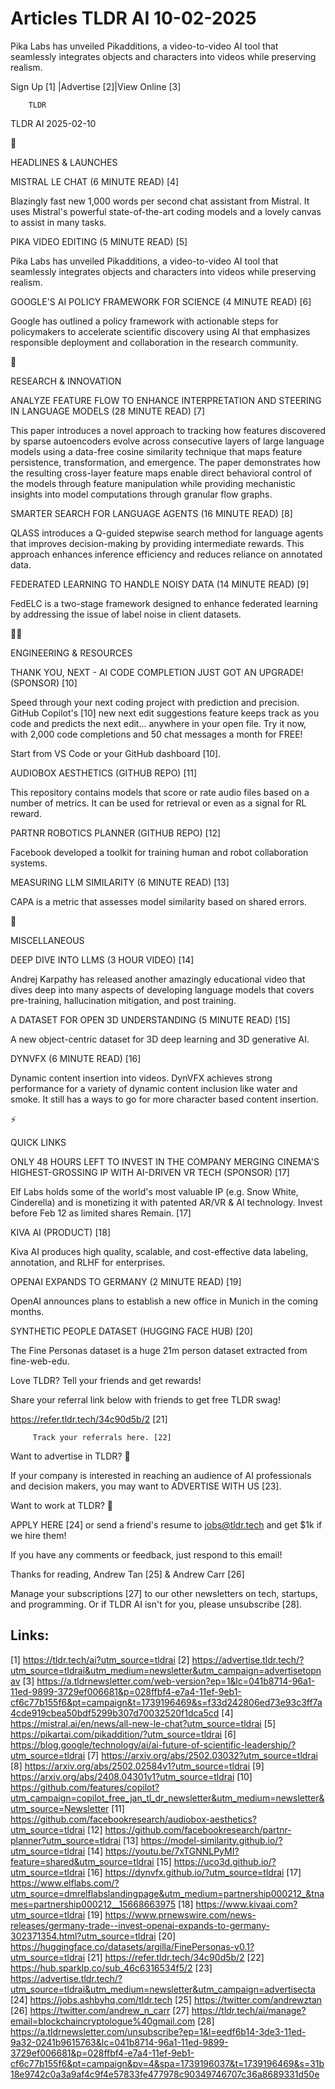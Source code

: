 # Articles TLDR AI 10-02-2025

Pika Labs has unveiled Pikadditions, a video-to-video AI tool that
seamlessly integrates objects and characters into videos while
preserving
realism. ‌ ‌ ‌ ‌ ‌ ‌ ‌ ‌ ‌ ‌ ‌ ‌ ‌ ‌ ‌ ‌ ‌ ‌ ‌ ‌ ‌ ‌ ‌ ‌ ‌ ‌  ‌ ‌ ‌ ‌ ‌ ‌ ‌ ‌ ‌ ‌ ‌ ‌ ‌ ‌ ‌ ‌ ‌ ‌ ‌ ‌ ‌ ‌ ‌ ‌ ‌ ‌ 


 Sign Up [1] |Advertise [2]|View Online [3] 

		TLDR 

TLDR AI 2025-02-10

🚀 

HEADLINES & LAUNCHES

 MISTRAL LE CHAT (6 MINUTE READ) [4] 

 Blazingly fast new 1,000 words per second chat assistant from
Mistral. It uses Mistral's powerful state-of-the-art coding models and
a lovely canvas to assist in many tasks. 

 PIKA VIDEO EDITING (5 MINUTE READ) [5] 

 Pika Labs has unveiled Pikadditions, a video-to-video AI tool that
seamlessly integrates objects and characters into videos while
preserving realism. 

 GOOGLE'S AI POLICY FRAMEWORK FOR SCIENCE (4 MINUTE READ) [6] 

 Google has outlined a policy framework with actionable steps for
policymakers to accelerate scientific discovery using AI that
emphasizes responsible deployment and collaboration in the research
community. 

🧠 

RESEARCH & INNOVATION

 ANALYZE FEATURE FLOW TO ENHANCE INTERPRETATION AND STEERING IN
LANGUAGE MODELS (28 MINUTE READ) [7] 

 This paper introduces a novel approach to tracking how features
discovered by sparse autoencoders evolve across consecutive layers of
large language models using a data-free cosine similarity technique
that maps feature persistence, transformation, and emergence. The
paper demonstrates how the resulting cross-layer feature maps enable
direct behavioral control of the models through feature manipulation
while providing mechanistic insights into model computations through
granular flow graphs. 

 SMARTER SEARCH FOR LANGUAGE AGENTS (16 MINUTE READ) [8] 

 QLASS introduces a Q-guided stepwise search method for language
agents that improves decision-making by providing intermediate
rewards. This approach enhances inference efficiency and reduces
reliance on annotated data. 

 FEDERATED LEARNING TO HANDLE NOISY DATA (14 MINUTE READ) [9] 

 FedELC is a two-stage framework designed to enhance federated
learning by addressing the issue of label noise in client datasets. 

🧑‍💻 

ENGINEERING & RESOURCES

 THANK YOU, NEXT - AI CODE COMPLETION JUST GOT AN UPGRADE! (SPONSOR)
[10] 

 Speed through your next coding project with prediction and precision.
GitHub Copilot's [10] new next edit suggestions feature keeps track as
you code and predicts the next edit... anywhere in your open file. Try
it now, with 2,000 code completions and 50 chat messages a month for
FREE!

Start from VS Code or your GitHub dashboard [10].

 AUDIOBOX AESTHETICS (GITHUB REPO) [11] 

 This repository contains models that score or rate audio files based
on a number of metrics. It can be used for retrieval or even as a
signal for RL reward. 

 PARTNR ROBOTICS PLANNER (GITHUB REPO) [12] 

 Facebook developed a toolkit for training human and robot
collaboration systems. 

 MEASURING LLM SIMILARITY (6 MINUTE READ) [13] 

 CAPA is a metric that assesses model similarity based on shared
errors. 

🎁 

MISCELLANEOUS

 DEEP DIVE INTO LLMS (3 HOUR VIDEO) [14] 

 Andrej Karpathy has released another amazingly educational video that
dives deep into many aspects of developing language models that covers
pre-training, hallucination mitigation, and post training. 

 A DATASET FOR OPEN 3D UNDERSTANDING (5 MINUTE READ) [15] 

 A new object-centric dataset for 3D deep learning and 3D generative
AI. 

 DYNVFX (6 MINUTE READ) [16] 

 Dynamic content insertion into videos. DynVFX achieves strong
performance for a variety of dynamic content inclusion like water and
smoke. It still has a ways to go for more character based content
insertion. 

⚡ 

QUICK LINKS

 ONLY 48 HOURS LEFT TO INVEST IN THE COMPANY MERGING CINEMA'S
HIGHEST-GROSSING IP WITH AI-DRIVEN VR TECH (SPONSOR) [17] 

 Elf Labs holds some of the world's most valuable IP (e.g. Snow White,
Cinderella) and is monetizing it with patented AR/VR & AI technology.
Invest before Feb 12 as limited shares Remain. [17] 

 KIVA AI (PRODUCT) [18] 

 Kiva AI produces high quality, scalable, and cost-effective data
labeling, annotation, and RLHF for enterprises. 

 OPENAI EXPANDS TO GERMANY (2 MINUTE READ) [19] 

 OpenAI announces plans to establish a new office in Munich in the
coming months. 

 SYNTHETIC PEOPLE DATASET (HUGGING FACE HUB) [20] 

 The Fine Personas dataset is a huge 21m person dataset extracted from
fine-web-edu. 

Love TLDR? Tell your friends and get rewards!

 Share your referral link below with friends to get free TLDR swag! 

 https://refer.tldr.tech/34c90d5b/2 [21] 

		 Track your referrals here. [22] 

Want to advertise in TLDR? 📰

 If your company is interested in reaching an audience of AI
professionals and decision makers, you may want to ADVERTISE WITH US
[23]. 

Want to work at TLDR? 💼

 APPLY HERE [24] or send a friend's resume to jobs@tldr.tech and get
$1k if we hire them! 

 If you have any comments or feedback, just respond to this email! 

Thanks for reading, 
Andrew Tan [25] & Andrew Carr [26] 

 Manage your subscriptions [27] to our other newsletters on tech,
startups, and programming. Or if TLDR AI isn't for you, please
unsubscribe [28]. 

 

Links:
------
[1] https://tldr.tech/ai?utm_source=tldrai
[2] https://advertise.tldr.tech/?utm_source=tldrai&utm_medium=newsletter&utm_campaign=advertisetopnav
[3] https://a.tldrnewsletter.com/web-version?ep=1&lc=041b8714-96a1-11ed-9899-3729ef006681&p=028ffbf4-e7a4-11ef-9eb1-cf6c77b155f6&pt=campaign&t=1739196469&s=f33d242806ed73e93c3ff7a4cde919cbea50bdf5299b307d70032520f1dca5cd
[4] https://mistral.ai/en/news/all-new-le-chat?utm_source=tldrai
[5] https://pikartai.com/pikaddition/?utm_source=tldrai
[6] https://blog.google/technology/ai/ai-future-of-scientific-leadership/?utm_source=tldrai
[7] https://arxiv.org/abs/2502.03032?utm_source=tldrai
[8] https://arxiv.org/abs/2502.02584v1?utm_source=tldrai
[9] https://arxiv.org/abs/2408.04301v1?utm_source=tldrai
[10] https://github.com/features/copilot?utm_campaign=copilot_free_jan_tl_dr_newsletter&utm_medium=newsletter&utm_source=Newsletter
[11] https://github.com/facebookresearch/audiobox-aesthetics?utm_source=tldrai
[12] https://github.com/facebookresearch/partnr-planner?utm_source=tldrai
[13] https://model-similarity.github.io/?utm_source=tldrai
[14] https://youtu.be/7xTGNNLPyMI?feature=shared&utm_source=tldrai
[15] https://uco3d.github.io/?utm_source=tldrai
[16] https://dynvfx.github.io/?utm_source=tldrai
[17] https://www.elflabs.com/?utm_source=dmrelflabslandingpage&utm_medium=partnership000212_&tnames=partnership000212__15668663975
[18] https://www.kivaai.com?utm_source=tldrai
[19] https://www.prnewswire.com/news-releases/germany-trade--invest-openai-expands-to-germany-302371354.html?utm_source=tldrai
[20] https://huggingface.co/datasets/argilla/FinePersonas-v0.1?utm_source=tldrai
[21] https://refer.tldr.tech/34c90d5b/2
[22] https://hub.sparklp.co/sub_46c6316534f5/2
[23] https://advertise.tldr.tech/?utm_source=tldrai&utm_medium=newsletter&utm_campaign=advertisecta
[24] https://jobs.ashbyhq.com/tldr.tech
[25] https://twitter.com/andrewztan
[26] https://twitter.com/andrew_n_carr
[27] https://tldr.tech/ai/manage?email=blockchaincryptologue%40gmail.com
[28] https://a.tldrnewsletter.com/unsubscribe?ep=1&l=eedf6b14-3de3-11ed-9a32-0241b9615763&lc=041b8714-96a1-11ed-9899-3729ef006681&p=028ffbf4-e7a4-11ef-9eb1-cf6c77b155f6&pt=campaign&pv=4&spa=1739196037&t=1739196469&s=31b18e9742c0a3a9af4c9f4e57833fe477978c90349746707c36a8689331d50e